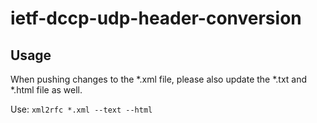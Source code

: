 # ietf-dccp-udp-header-conversion

## Usage
When pushing changes to the *.xml file, please also update the *.txt and *.html file as well.

Use: `xml2rfc *.xml --text --html`

